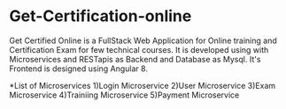 # Get-Certification-online

Get Certified Online is a FullStack Web Application for Online training and Certification Exam for few technical courses. It is developed using with Microservices and RESTapis as Backend and Database as Mysql. It's Frontend is designed using Angular 8.

*List of Microservices
1)Login Microservice
2)User Microservice
3)Exam Microservice
4)Trainiing Microservice
5)Payment Microservice
